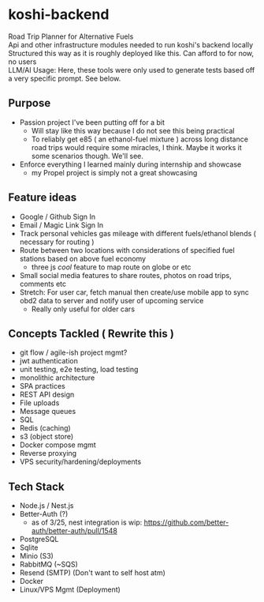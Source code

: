 # koshi-backend

Road Trip Planner for Alternative Fuels \
Api and other infrastructure modules needed to run koshi's backend locally \
Structured this way as it is roughly deployed like this. Can afford to for now, no users \
LLM/AI Usage: Here, these tools were only used to generate tests based off a very specific prompt. See below.

## Purpose

- Passion project I've been putting off for a bit
  - Will stay like this way because I do not see this being practical
  - To reliably get e85 ( an ethanol-fuel mixture ) across long distance road trips would require some miracles, I think. Maybe it works it some scenarios though. We'll see.
- Enforce everything I learned mainly during internship and showcase
  - my Propel project is simply not a great showcasing

## Feature ideas

- Google / Github Sign In
- Email / Magic Link Sign In
- Track personal vehicles gas mileage with different fuels/ethanol blends ( necessary for routing )
- Route between two locations with considerations of specified fuel stations based on above fuel economy
  - three js *cool* feature to map route on globe or etc
- Small social media features to share routes, photos on road trips, comments etc
- Stretch: For user car, fetch manual then create/use mobile app to sync obd2 data to server and notify user of upcoming service
  - Really only useful for older cars

## Concepts Tackled ( Rewrite this )

- git flow / agile-ish project mgmt?
- jwt authentication
- unit testing, e2e testing, load testing 
- monolithic architecture
- SPA practices
- REST API design 
- File uploads
- Message queues
- SQL
- Redis (caching)
- s3 (object store)
- Docker compose mgmt 
- Reverse proxying
- VPS security/hardening/deployments

## Tech Stack

- Node.js / Nest.js
- Better-Auth (?)
  - as of 3/25, nest integration is wip: https://github.com/better-auth/better-auth/pull/1548
- PostgreSQL 
- Sqlite
- Minio (S3)
- RabbitMQ (~SQS)
- Resend (SMTP) (Don't want to self host atm)
- Docker
- Linux/VPS Mgmt (Deployment)
